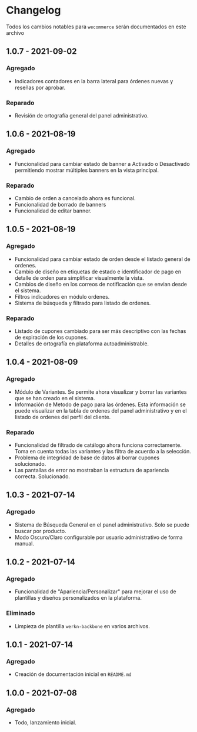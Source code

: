 # Changelog

Todos los cambios notables para `wecommerce` serán documentados en este archivo

## 1.0.7 - 2021-09-02

### Agregado
- Indicadores contadores en la barra lateral para órdenes nuevas y reseñas por aprobar.

### Reparado
- Revisión de ortografía general del panel administrativo.


## 1.0.6 - 2021-08-19

### Agregado
- Funcionalidad para cambiar estado de banner a Activado o Desactivado permitiendo mostrar múltiples banners en la vista principal.

### Reparado
- Cambio de orden a cancelado ahora es funcional.
- Funcionalidad de borrado de banners
- Funcionalidad de editar banner.


## 1.0.5 - 2021-08-19

### Agregado
- Funcionalidad para cambiar estado de orden desde el listado general de ordenes.
- Cambio de diseño en etiquetas de estado e identificador de pago en detalle de orden para simplificar visualmente la vista.
- Cambios de diseño en los correos de notificación que se envian desde el sistema.
- Filtros indicadores en módulo ordenes.
- Sistema de búsqueda y filtrado para listado de ordenes.

### Reparado
- Listado de cupones cambiado para ser más descriptivo con las fechas de expiración de los cupones.
- Detalles de ortografía en plataforma autoadministrable.


## 1.0.4 - 2021-08-09

### Agregado
- Módulo de Variantes. Se permite ahora visualizar y borrar las variantes que se han creado en el sistema.
- Información de Metodo de pago para las órdenes. Esta información se puede visualizar en la tabla de ordenes del panel administrativo y en el listado de ordenes del perfil del cliente.

### Reparado
- Funcionalidad de filtrado de catálogo ahora funciona correctamente. Toma en cuenta todas las variantes y las filtra de acuerdo a la selección.
- Problema de integridad de base de datos al borrar cupones solucionado.
- Las pantallas de error no mostraban la estructura de apariencia correcta. Solucionado.


## 1.0.3 - 2021-07-14

### Agregado
- Sistema de Búsqueda General en el panel administrativo. Solo se puede buscar por producto.
- Modo Oscuro/Claro configurable por usuario administrativo de forma manual.

## 1.0.2 - 2021-07-14

### Agregado
- Funcionalidad de "Apariencia/Personalizar" para mejorar el uso de plantillas y diseños personalizados en la plataforma.

### Eliminado
- Limpieza de plantilla `werkn-backbone` en varios archivos.

## 1.0.1 - 2021-07-14

### Agregado
- Creación de documentación inicial en `README.md`

## 1.0.0 - 2021-07-08

### Agregado
- Todo, lanzamiento inicial.

